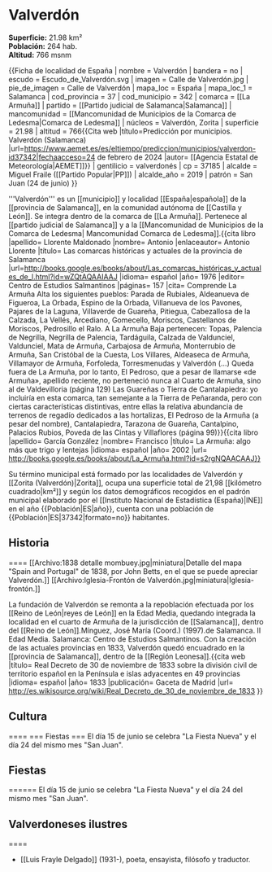 # Valverdón

**Superficie:** 21.98 km²  
**Población:** 264 hab.  
**Altitud:** 766 msnm  

{{Ficha de localidad de España
| nombre = Valverdón
| bandera = no
| escudo = Escudo_de_Valverdón.svg
| imagen = Calle de Valverdón.jpg
| pie_de_imagen = Calle de Valverdón
| mapa_loc = España
| mapa_loc_1 = Salamanca
| cod_provincia = 37
| cod_municipio = 342
| comarca = [[La Armuña]]
| partido = [[Partido judicial de Salamanca|Salamanca]]
| mancomunidad = [[Mancomunidad de Municipios de la Comarca de Ledesma|Comarca de Ledesma]]
| núcleos = Valverdón, Zorita
| superficie = 21.98
| altitud = 766<ref>{{Cita web |título=Predicción por municipios. Valverdón (Salamanca) |url=https://www.aemet.es/es/eltiempo/prediccion/municipios/valverdon-id37342|fechaacceso=24 de febrero de 2024 |autor= [[Agencia Estatal de Meteorología|AEMET]]}}</ref>
| gentilicio = valverdonés
| cp = 37185
| alcalde = Miguel Fraile ([[Partido Popular|PP]])
| alcalde_año = 2019
| patrón = San Juan (24 de junio)
}}

'''Valverdón''' es un [[municipio]] y localidad [[España|española]] de la [[provincia de Salamanca]], en la comunidad autónoma de [[Castilla y León]]. Se integra dentro de la comarca de [[La Armuña]]. Pertenece al [[partido judicial de Salamanca]] y a la [[Mancomunidad de Municipios de la Comarca de Ledesma| Mancomunidad Comarca de Ledesma]].<ref>{{cita libro |apellido= Llorente Maldonado |nombre= Antonio |enlaceautor= Antonio Llorente |título= Las comarcas históricas y actuales de la provincia de Salamanca |url=http://books.google.es/books/about/Las_comarcas_históricas_y_actuales_de_l.html?id=wZQtAQAAIAAJ |idioma= español |año= 1976 |editor= Centro de Estudios Salmantinos |páginas= 157 |cita= Comprende La Armuña Alta los siguientes pueblos: Parada de Rubiales, Aldeanueva de Figueroa, La Orbada, Espino de la Orbada, Villanueva de los Pavones, Pajares de la Laguna, Villaverde de Guareña, Pitiegua, Cabezallosa de la Calzada, La Vellés, Arcediano, Gomecello, Moriscos, Castellanos de Moriscos, Pedrosillo el Ralo. A La Armuña Baja pertenecen: Topas, Palencia de Negrilla, Negrilla de Palencia, Tardáguila, Calzada de Valdunciel, Valdunciel, Mata de Armuña, Carbajosa de Armuña, Monterrubio de Armuña, San Cristóbal de la Cuesta, Los Villares, Aldeaseca de Armuña, Villamayor de Armuña, Forfoleda, Torresmenudas y Valverdón (...) Queda fuera de La Armuña, por lo tanto, El Pedroso, que a pesar de llamarse «de Armuña», apellido reciente, no perteneció nunca al Cuarto de Armuña, sino al de Valdevilloria (página 129) Las Guareñas o Tierra de Cantalapiedra: yo incluiría en esta comarca, tan semejante a la Tierra de Peñaranda, pero con ciertas características distintivas, entre ellas la relativa abundancia de terrenos de regadío dedicados a las hortalizas, El Pedroso de la Armuña (a pesar del nombre), Cantalapiedra, Tarazona de Guareña, Cantalpino, Palacios Rubios, Poveda de las Cintas y Villaflores (página 99)}}</ref><ref name=ref_duplicada_2>{{cita libro |apellido= García González |nombre= Francisco |título= La Armuña: algo más que trigo y lentejas |idioma= español |año= 2002 |url= http://books.google.es/books/about/La_Armuña.html?id=s2rgNQAACAAJ}}</ref>

Su término municipal está formado por las localidades de Valverdón y [[Zorita (Valverdón)|Zorita]], ocupa una superficie total de 21,98&nbsp;[[kilómetro cuadrado|km²]] y según los datos demográficos recogidos en el padrón municipal elaborado por el [[Instituto Nacional de Estadística (España)|INE]] en el año {{Población|ES|año}}, cuenta con una población de {{Población|ES|37342|formato=no}} habitantes.

## Historia

====
[[Archivo:1838 detalle mombuey.jpg|miniatura|Detalle del mapa "Spain and Portugal" de 1838, por John Betts, en el que se puede apreciar Valverdón.]]
[[Archivo:Iglesia-Frontón de Valverdón.jpg|miniatura|Iglesia-frontón.]]

La fundación de Valverdón se remonta a la repoblación efectuada por los [[Reino de León|reyes de León]] en la Edad Media, quedando integrada la localidad en el cuarto de Armuña de la jurisdicción de [[Salamanca]], dentro del [[Reino de León]].<ref>Mínguez, José María (Coord.) (1997).de Salamanca. II Edad Media. Salamanca: Centro de Estudios Salmantinos.</ref> Con la creación de las actuales provincias en 1833, Valverdón quedó encuadrado en la [[provincia de Salamanca]], dentro de la [[Región Leonesa]].<ref>{{cita web |título= Real Decreto de 30 de noviembre de 1833 sobre la división civil de territorio español en la Península e islas adyacentes en 49 provincias |idioma= español |año= 1833 |publicación= Gaceta de Madrid |url= http://es.wikisource.org/wiki/Real_Decreto_de_30_de_noviembre_de_1833 }}</ref>

## Cultura

====
=== Fiestas ===
El día 15 de junio se celebra "La Fiesta Nueva" y el día 24 del mismo mes "San Juan".

## Fiestas

======
El día 15 de junio se celebra "La Fiesta Nueva" y el día 24 del mismo mes "San Juan".

## Valverdoneses ilustres

====
* [[Luis Frayle Delgado]] (1931-), poeta, ensayista, filósofo y traductor.